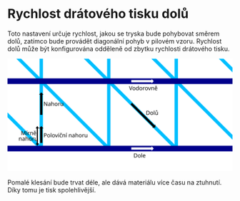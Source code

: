 Rychlost drátového tisku dolů
====
Toto nastavení určuje rychlost, jakou se tryska bude pohybovat směrem dolů, zatímco bude provádět diagonální pohyb v pilovém vzoru. Rychlost dolů může být konfigurována odděleně od zbytku rychlosti drátového tisku.

![Kde platí různé rychlosti při drátovém tisku](../images/wireframe_printspeed_cs.svg)

Pomalé klesání bude trvat déle, ale dává materiálu více času na ztuhnutí. Díky tomu je tisk spolehlivější.
